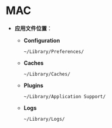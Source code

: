 MAC
===



- **应用文件位置**：

  - **Configuration**

    ```
    ~/Library/Preferences/
    ```

  - **Caches**

    ```
    ~/Library/Caches/
    ```

  - **Plugins**

    ```
    ~/Library/Application Support/
    ```

  - **Logs**

    ```
    ~/Library/Logs/
    ```

